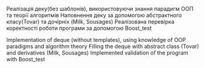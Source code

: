 Реалізація деку(без шаблонів), використовуючи знання парадигм ООП та теорії алгоритмів
Наповнення деку за допомогою абстрактного класу(Tovar) та дочірніх (Milk, Sousages)
Реалізована перевірка коректності роботи програми за допомогою Boost_test

Implementation of deque (without templates), using knowledge of OOP paradigms and algorithm theory
Filling the deque with abstract class (Tovar) and derivatives (Milk, Sousages)
Implemented validation of the program with Boost_test

